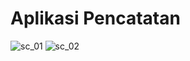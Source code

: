 # Aplikasi Pencatatan

![sc_01](https://user-images.githubusercontent.com/50833200/81510492-308ba380-933c-11ea-913e-ca524991a821.gif)
![sc_02](https://user-images.githubusercontent.com/50833200/81510494-34b7c100-933c-11ea-872e-1d3e2e978514.gif)
